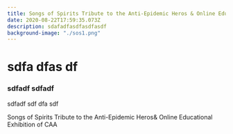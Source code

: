 ```yaml
---
title: Songs of Spirits Tribute to the Anti-Epidemic Heros & Online Educational Exhibition of CAA
date: 2020-08-22T17:59:35.073Z
description: sdafadfasdfasdfasdf
background-image: "./sos1.png"
---
```

# sdfa dfas df 



### sdfadf sdfadf 

sdfadf sdf dfa sdf

Songs of Spirits Tribute to the Anti-Epidemic Heros& Online Educational Exhibition of CAA